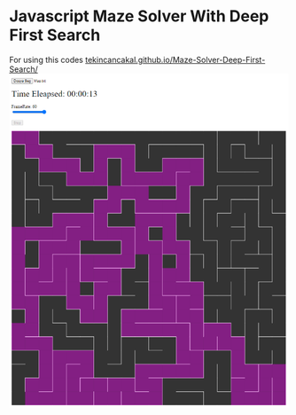 # Javascript Maze Solver With Deep First Search

For using this codes [tekincancakal.github.io/Maze-Solver-Deep-First-Search/](https://tekincancakal.github.io/Maze-Solver-Deep-First-Search/)
![Example](https://raw.githubusercontent.com/TekincanCakal/Maze-Solver-Deep-First-Search/main/Example.png?raw=true)
